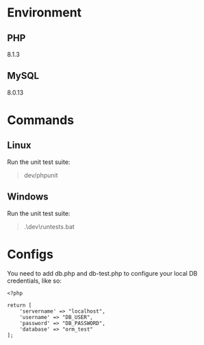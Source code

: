 # Environment

## PHP

8.1.3

## MySQL

8.0.13

# Commands

## Linux
Run the unit test suite:

>dev/phpunit

## Windows
Run the unit test suite:

>.\dev\runtests.bat

# Configs

You need to add db.php and db-test.php to configure your local DB credentials, like so:

```
<?php

return [
    'servername' => "localhost",
    'username' => "DB_USER",
    'password' => "DB_PASSWORD",
    'database' => "orm_test"
];
```
